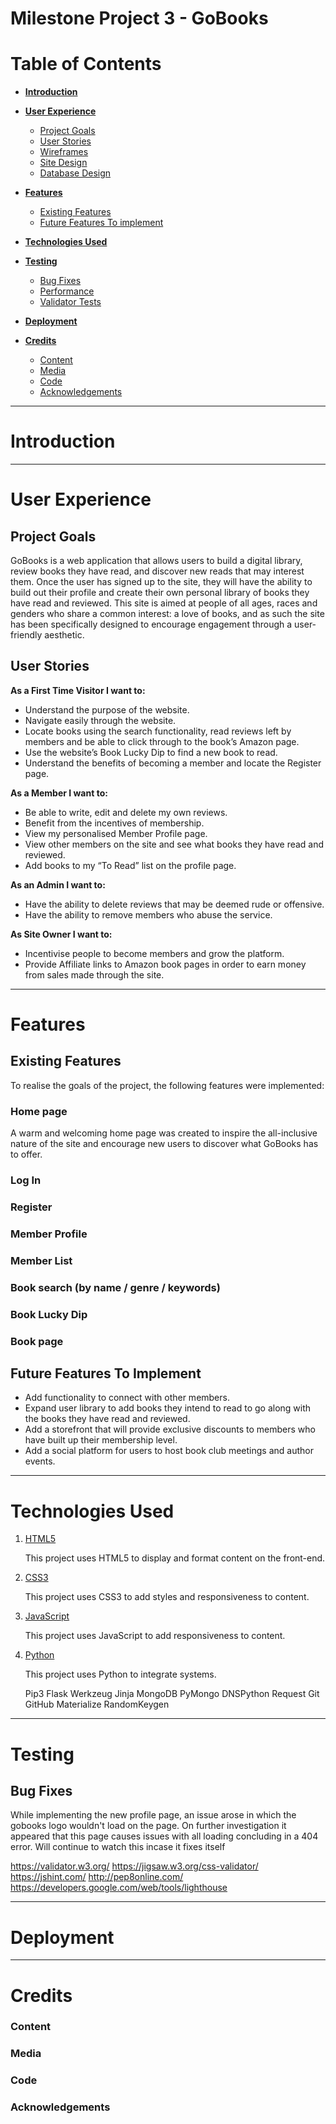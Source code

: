 # Milestone Project 3 - GoBooks

# Table of Contents

 - [**Introduction**](#introduction)

 - [**User Experience**](#user-experience)
    - [Project Goals](#project-goals)
    - [User Stories](#user-stories)
    - [Wireframes](#wireframes)
    - [Site Design](#site-design)
    - [Database Design](#database-design)

 - [**Features**](#features)
    - [Existing Features](#existing-features)
    - [Future Features To implement](#future-features-to-implement)

 - [**Technologies Used**](#technologies-used)

 - [**Testing**](#testing)
    - [Bug Fixes](#bug-fixes)
    - [Performance](#performance)
    - [Validator Tests](#validator-tests)

 - [**Deployment**](#deployment)

 - [**Credits**](#credits)
    - [Content](#content)
    - [Media](#media)
    - [Code](#code)
    - [Acknowledgements](#acknowledgements)

---

# Introduction


---

# User Experience

## Project Goals
GoBooks is a web application that allows users to build a digital library, review books they have read, and discover new reads that may interest them. 
Once the user has signed up to the site, they will have the ability to build out their profile and create their own personal library of books they have read and reviewed.
This site is aimed at people of all ages, races and genders who share a common interest: a love of books, and as such the site has been specifically designed to 
encourage engagement through a user-friendly aesthetic. 


## User Stories

**As a First Time Visitor I want to:**
* Understand the purpose of the website.
* Navigate easily through the website.
* Locate books using the search functionality, read reviews left by members and be able to click through to the book’s Amazon page.
* Use the website’s Book Lucky Dip to find a new book to read.
* Understand the benefits of becoming a member and locate the Register page.

**As a Member I want to:**
* Be able to write, edit and delete my own reviews.
* Benefit from the incentives of membership.
* View my personalised Member Profile page.
* View other members on the site and see what books they have read and reviewed.
* Add books to my “To Read” list on the profile page.

**As an Admin I want to:**
* Have the ability to delete reviews that may be deemed rude or offensive.
* Have the ability to remove members who abuse the service.

**As Site Owner I want to:**
* Incentivise people to become members and grow the platform.
* Provide Affiliate links to Amazon book pages in order to earn money from sales made through the site.

---

# Features

## Existing Features
To realise the goals of the project, the following features were implemented:

### Home page 

A warm and welcoming home page was created to inspire the all-inclusive nature of the site and encourage new users to discover what GoBooks has to offer.

### Log In 

### Register

### Member Profile

### Member List

### Book search (by name / genre / keywords)

### Book Lucky Dip

### Book page


## Future Features To Implement

* Add functionality to connect with other members.
* Expand user library to add books they intend to read to go along with the books they have read and reviewed.
* Add a storefront that will provide exclusive discounts to members who have built up their membership level.
* Add a social platform for users to host book club meetings and author events.

---

# Technologies Used

1. [HTML5](https://en.wikipedia.org/wiki/HTML5)

   This project uses HTML5 to display and format content on the front-end.

2. [CSS3](https://en.wikipedia.org/wiki/CSS)

   This project uses CSS3 to add styles and responsiveness to content.

3. [JavaScript](https://www.javascript.com/)

   This project uses JavaScript to add responsiveness to content.

4. [Python](https://www.python.org/)

   This project uses Python to integrate systems.

   Pip3
   Flask
   Werkzeug
   Jinja
   MongoDB
   PyMongo
   DNSPython
   Request
   Git
   GitHub
   Materialize
   RandomKeygen

---

# Testing

## Bug Fixes

While implementing the new profile page, an issue arose in which the gobooks logo wouldn't load on the page. On further investigation it appeared that this page causes issues with all loading concluding in a 404 error. Will continue to watch this incase it fixes itself




https://validator.w3.org/
https://jigsaw.w3.org/css-validator/
https://jshint.com/
http://pep8online.com/
https://developers.google.com/web/tools/lighthouse

---

# Deployment

---

# Credits

### Content

### Media

### Code

### Acknowledgements